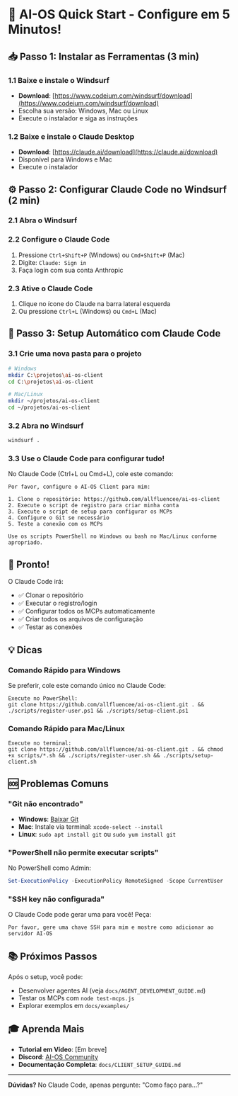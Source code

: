 # 🚀 AI-OS Quick Start - Configure em 5 Minutos!

## 📥 Passo 1: Instalar as Ferramentas (3 min)

### 1.1 Baixe e instale o Windsurf
- **Download**: [https://www.codeium.com/windsurf/download](https://www.codeium.com/windsurf/download)
- Escolha sua versão: Windows, Mac ou Linux
- Execute o instalador e siga as instruções

### 1.2 Baixe e instale o Claude Desktop
- **Download**: [https://claude.ai/download](https://claude.ai/download)
- Disponível para Windows e Mac
- Execute o instalador

## ⚙️ Passo 2: Configurar Claude Code no Windsurf (2 min)

### 2.1 Abra o Windsurf

### 2.2 Configure o Claude Code
1. Pressione `Ctrl+Shift+P` (Windows) ou `Cmd+Shift+P` (Mac)
2. Digite: `Claude: Sign in`
3. Faça login com sua conta Anthropic

### 2.3 Ative o Claude Code
1. Clique no ícone do Claude na barra lateral esquerda
2. Ou pressione `Ctrl+L` (Windows) ou `Cmd+L` (Mac)

## 🎯 Passo 3: Setup Automático com Claude Code

### 3.1 Crie uma nova pasta para o projeto
```bash
# Windows
mkdir C:\projetos\ai-os-client
cd C:\projetos\ai-os-client

# Mac/Linux
mkdir ~/projetos/ai-os-client
cd ~/projetos/ai-os-client
```

### 3.2 Abra no Windsurf
```bash
windsurf .
```

### 3.3 Use o Claude Code para configurar tudo!

No Claude Code (Ctrl+L ou Cmd+L), cole este comando:

```
Por favor, configure o AI-OS Client para mim:

1. Clone o repositório: https://github.com/allfluencee/ai-os-client
2. Execute o script de registro para criar minha conta
3. Execute o script de setup para configurar os MCPs
4. Configure o Git se necessário
5. Teste a conexão com os MCPs

Use os scripts PowerShell no Windows ou bash no Mac/Linux conforme apropriado.
```

## 🎉 Pronto!

O Claude Code irá:
- ✅ Clonar o repositório
- ✅ Executar o registro/login
- ✅ Configurar todos os MCPs automaticamente
- ✅ Criar todos os arquivos de configuração
- ✅ Testar as conexões

## 💡 Dicas

### Comando Rápido para Windows
Se preferir, cole este comando único no Claude Code:
```
Execute no PowerShell: 
git clone https://github.com/allfluencee/ai-os-client.git . && ./scripts/register-user.ps1 && ./scripts/setup-client.ps1
```

### Comando Rápido para Mac/Linux
```
Execute no terminal:
git clone https://github.com/allfluencee/ai-os-client.git . && chmod +x scripts/*.sh && ./scripts/register-user.sh && ./scripts/setup-client.sh
```

## 🆘 Problemas Comuns

### "Git não encontrado"
- **Windows**: [Baixar Git](https://git-scm.com/download/win)
- **Mac**: Instale via terminal: `xcode-select --install`
- **Linux**: `sudo apt install git` ou `sudo yum install git`

### "PowerShell não permite executar scripts"
No PowerShell como Admin:
```powershell
Set-ExecutionPolicy -ExecutionPolicy RemoteSigned -Scope CurrentUser
```

### "SSH key não configurada"
O Claude Code pode gerar uma para você! Peça:
```
Por favor, gere uma chave SSH para mim e mostre como adicionar ao servidor AI-OS
```

## 📚 Próximos Passos

Após o setup, você pode:
- Desenvolver agentes AI (veja `docs/AGENT_DEVELOPMENT_GUIDE.md`)
- Testar os MCPs com `node test-mcps.js`
- Explorar exemplos em `docs/examples/`

## 🎓 Aprenda Mais

- **Tutorial em Vídeo**: [Em breve]
- **Discord**: [AI-OS Community](https://discord.gg/ai-os)
- **Documentação Completa**: `docs/CLIENT_SETUP_GUIDE.md`

---

**Dúvidas?** No Claude Code, apenas pergunte: "Como faço para...?"